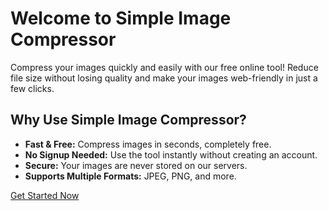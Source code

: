 # Welcome to Simple Image Compressor

Compress your images quickly and easily with our free online tool! Reduce file size without losing quality and make your images web-friendly in just a few clicks.

## Why Use Simple Image Compressor?

- **Fast & Free:** Compress images in seconds, completely free.
- **No Signup Needed:** Use the tool instantly without creating an account.
- **Secure:** Your images are never stored on our servers.
- **Supports Multiple Formats:** JPEG, PNG, and more.

[Get Started Now](#how-to-use)